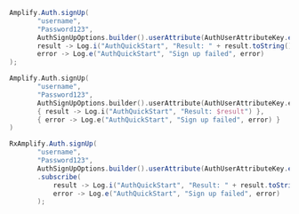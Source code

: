 <amplify-block-switcher>
<amplify-block name="Java">

 ```java
Amplify.Auth.signUp(
        "username",
        "Password123",
        AuthSignUpOptions.builder().userAttribute(AuthUserAttributeKey.email(), "my@email.com").build(),
        result -> Log.i("AuthQuickStart", "Result: " + result.toString()),
        error -> Log.e("AuthQuickStart", "Sign up failed", error)
);
```

</amplify-block>
<amplify-block name="Kotlin">

 ```kotlin
Amplify.Auth.signUp(
        "username",
        "Password123",
        AuthSignUpOptions.builder().userAttribute(AuthUserAttributeKey.email(), "my@email.com").build(),
        { result -> Log.i("AuthQuickStart", "Result: $result") },
        { error -> Log.e("AuthQuickStart", "Sign up failed", error) }
)
```

</amplify-block>
<amplify-block name="RxJava">

 ```java
RxAmplify.Auth.signUp(
        "username",
        "Password123",
        AuthSignUpOptions.builder().userAttribute(AuthUserAttributeKey.email(), "my@email.com").build())
        .subscribe(
            result -> Log.i("AuthQuickStart", "Result: " + result.toString()),
            error -> Log.e("AuthQuickStart", "Sign up failed", error)
        );
```

</amplify-block>
</amplify-block-switcher>